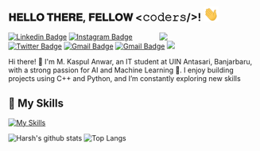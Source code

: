 <h2> 𝐇𝐄𝐋𝐋𝐎 𝐓𝐇𝐄𝐑𝐄, 𝐅𝐄𝐋𝐋𝐎𝐖 <𝚌𝚘𝚍𝚎𝚛𝚜/>! <img src="https://raw.githubusercontent.com/ABSphreak/ABSphreak/master/gifs/Hi.gif" width="30px"></h2>

<img align='right' src='https://user-images.githubusercontent.com/5713670/87202985-820dcb80-c2b6-11ea-9f56-7ec461c497c3.gif' width='200"'>

[![Linkedin Badge](https://img.shields.io/badge/LinkedIn-0077B5?style=for-the-badge&logo=linkedin&logoColor=white)](https://www.linkedin.com/in/mkasplanwar/)
[![Instagram Badge](https://img.shields.io/badge/Instagram-E4405F?style=for-the-badge&logo=instagram&logoColor=white)](https://www.instagram.com/mkasplanwar/)
[![Twitter Badge](https://img.shields.io/badge/Twitter-1DA1F2?style=for-the-badge&logo=twitter&logoColor=white)](https://www.twitter.com/-/)
[![Gmail Badge](https://img.shields.io/badge/EMAIL-FE7A16?style=for-the-badge&logo=gmail&logoColor=white)](mailto:mkasplanwar@gmail.com)
[![Gmail Badge](https://img.shields.io/badge/GitHub_Gist-100000?style=for-the-badge&logo=github&logoColor=white)](https://gist.github.com/mkasplanwar)
[![](https://visitcount.itsvg.in/api?id=mkasplanwar&label=Profile%20Views&color=6&icon=2&pretty=true)](https://visitcount.itsvg.in)

Hi there! 👋 I'm M. Kaspul Anwar, an IT student at UIN Antasari, Banjarbaru, with a strong passion for AI and Machine Learning 🤖. I enjoy building projects using C++ and Python, and I’m constantly exploring new skills

## 🌟 My Skills  
[![My Skills](https://skillicons.dev/icons?i=html,css,js,python,cpp,php,git,github)](#)


![Harsh's github stats](https://github-readme-stats.vercel.app/api?username=mkasplanwar&hide=["issues"]&show_icons=true)
![Top Langs](https://github-readme-stats.vercel.app/api/top-langs/?username=mkasplanwar&layout=compact)



